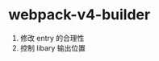 <!--
 * @Author: tangzhicheng
 * @Date: 2021-05-28 11:48:30
 * @LastEditors: tangzhicheng
 * @LastEditTime: 2021-06-16 20:30:54
 * @Description: file content
-->

# webpack-v4-builder

1. 修改 entry 的合理性
2. 控制 libary 输出位置
